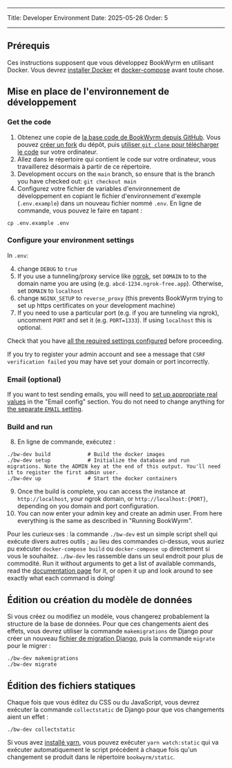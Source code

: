 - - -
Title: Developer Environment Date: 2025-05-26 Order: 5
- - -

## Prérequis

Ces instructions supposent que vous développez BookWyrm en utilisant Docker. Vous devrez [installer Docker](https://docs.docker.com/engine/install/) et [docker-compose](https://docs.docker.com/compose/install/) avant toute chose.

## Mise en place de l'environnement de développement

### Get the code

1. Obtenez une copie de [la base code de BookWyrm depuis GitHub](https://github.com/bookwyrm-social/bookwyrm). Vous pouvez [créer un fork](https://docs.github.com/en/get-started/quickstart/fork-a-repo) du dépôt, puis [utiliser `git clone` pour télécharger le code](https://docs.github.com/en/github/creating-cloning-and-archiving-repositories/cloning-a-repository-from-github/cloning-a-repository) sur votre ordinateur.
2. Allez dans le répertoire qui contient le code sur votre ordinateur, vous travaillerez désormais à partir de ce répertoire.
3. Development occurs on the `main` branch, so ensure that is the branch you have checked out: `git checkout main`
4. Configurez votre fichier de variables d'environnement de développement en copiant le fichier d'environnement d'exemple (`.env.example`) dans un nouveau fichier nommé `.env`. En ligne de commande, vous pouvez le faire en tapant :
``` { .sh }
cp .env.example .env
```

### Configure your environment settings

In `.env`:

4. change `DEBUG` to `true`
5. If you use a tunneling/proxy service like [ngrok](https://ngrok.com), set `DOMAIN` to to the domain name you are using (e.g. `abcd-1234.ngrok-free.app`). Otherwise, set `DOMAIN` to `localhost`
6. change `NGINX_SETUP` to `reverse_proxy` (this prevents BookWyrm trying to set up https certificates on your development machine)
7. If you need to use a particular port (e.g. if you are tunneling via ngrok), uncomment `PORT` and set it (e.g. `PORT=1333`). If using `localhost` this is optional.

Check that you have [all the required settings configured](/environment.html#required-environment-settings) before proceeding.

If you try to register your admin account and see a message that `CSRF verification failed` you may have set your domain or port incorrectly.

### Email (optional)

If you want to test sending emails, you will need to [set up appropriate real values](/environment.html#email-configuration) in the "Email config" section. You do not need to change anything for [the separate `EMAIL` setting](/environment.html#email).

### Build and run

8. En ligne de commande, exécutez :

``` { .sh }
./bw-dev build            # Build the docker images
./bw-dev setup            # Initialize the database and run migrations. Note the ADMIN key at the end of this output. You'll need it to register the first admin user.
./bw-dev up               # Start the docker containers
```

9. Once the build is complete, you can access the instance at `http://localhost`, your ngrok domain, or `http://localhost:{PORT}`, depending on you domain and port configuration.
10. You can now enter your admin key and create an admin user. From here everything is the same as described in "Running BookWyrm".

Pour les curieux·ses : la commande `./bw-dev` est un simple script shell qui exécute divers autres outils ; au lieu des commandes ci-dessus, vous auriez pu exécuter `docker-compose build` ou `docker-compose up` directement si vous le souhaitez. `./bw-dev` les rassemble dans un seul endroit pour plus de commodité. Run it without arguments to get a list of available commands, read the [documentation page](/cli.html) for it, or open it up and look around to see exactly what each command is doing!

## Édition ou création du modèle de données

Si vous créez ou modifiez un modèle, vous changerez probablement la structure de la base de données. Pour que ces changements aient des effets, vous devrez utiliser la commande `makemigrations` de Django pour créer un nouveau [fichier de migration Django](https://docs.djangoproject.com/en/3.2/topics/migrations), puis la commande `migrate` pour le migrer :

``` { .sh }
./bw-dev makemigrations
./bw-dev migrate
```

## Édition des fichiers statiques
Chaque fois que vous éditez du CSS ou du JavaScript, vous devrez exécuter la commande `collectstatic` de Django pour que vos changements aient un effet :
``` { .sh }
./bw-dev collectstatic
```

Si vous avez [installé yarn](https://yarnpkg.com/getting-started/install), vous pouvez exécuter `yarn watch:static` qui va exécuter automatiquement le script précédent à chaque fois qu'un changement se produit dans le répertoire `bookwyrm/static`.
